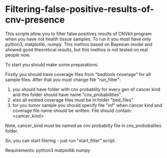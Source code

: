 # Filtering-false-positive-results-of-cnv-presence

This scripts allow you to filter false positives results of CNVkit program when you have not health tissue samples.
To run it you must have only python3, matplotlib, numpy.
This methos based on Bayesian model and showed good theoretical results, but this methos is not tested on real people now.

To start you should make some preparations:

Firstly you should have coverage files from "bedtools coverage" for all sample files.
After that you must change file "run_filter":
1) you should have folder with  cnv probablity for every gen of cancer kind and this folder should have name "cnv_probabilities".
2) also all existed coverage files must be in folder "bed_files"
3) for you tumor sample you should specify file "inf" when cancer kind and coverage file name should be written.
File should contain:
<cancer_kind>
<coverage bed file name>
  
Note, cancer_kind must be named as cnv probabilty file in cnv_probobalites folder.

So, you can start filering - just run "start_filter" script.



Requirements:
python3
matplotlib
numpy

